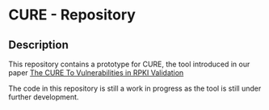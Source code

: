 # CURE - Repository



## Description

This repository contains a prototype for CURE, the tool introduced in our paper [The CURE To Vulnerabilities in RPKI Validation](https://arxiv.org/abs/2312.01872)

The code in this repository is still a work in progress as the tool is still under further development.

